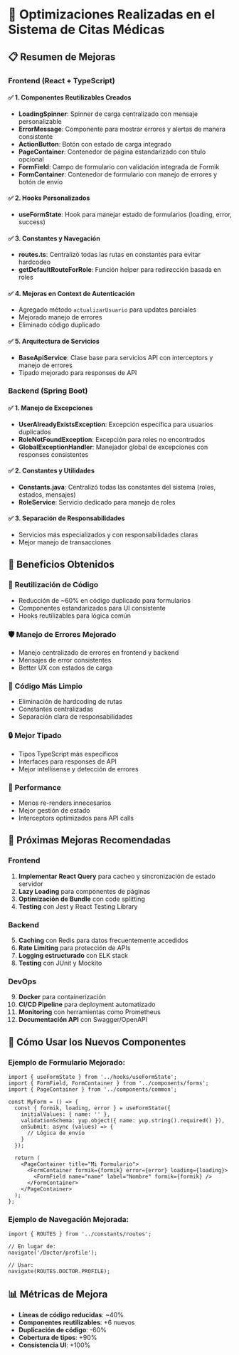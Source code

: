 # 🚀 Optimizaciones Realizadas en el Sistema de Citas Médicas

## 📋 Resumen de Mejoras

### Frontend (React + TypeScript)

#### ✅ **1. Componentes Reutilizables Creados**
- **LoadingSpinner**: Spinner de carga centralizado con mensaje personalizable
- **ErrorMessage**: Componente para mostrar errores y alertas de manera consistente
- **ActionButton**: Botón con estado de carga integrado
- **PageContainer**: Contenedor de página estandarizado con título opcional
- **FormField**: Campo de formulario con validación integrada de Formik
- **FormContainer**: Contenedor de formulario con manejo de errores y botón de envío

#### ✅ **2. Hooks Personalizados**
- **useFormState**: Hook para manejar estado de formularios (loading, error, success)

#### ✅ **3. Constantes y Navegación**
- **routes.ts**: Centralizó todas las rutas en constantes para evitar hardcodeo
- **getDefaultRouteForRole**: Función helper para redirección basada en roles

#### ✅ **4. Mejoras en Context de Autenticación**
- Agregado método `actualizarUsuario` para updates parciales
- Mejorado manejo de errores
- Eliminado código duplicado

#### ✅ **5. Arquitectura de Servicios**
- **BaseApiService**: Clase base para servicios API con interceptors y manejo de errores
- Tipado mejorado para responses de API

### Backend (Spring Boot)

#### ✅ **1. Manejo de Excepciones**
- **UserAlreadyExistsException**: Excepción específica para usuarios duplicados
- **RoleNotFoundException**: Excepción para roles no encontrados
- **GlobalExceptionHandler**: Manejador global de excepciones con responses consistentes

#### ✅ **2. Constantes y Utilidades**
- **Constants.java**: Centralizó todas las constantes del sistema (roles, estados, mensajes)
- **RoleService**: Servicio dedicado para manejo de roles

#### ✅ **3. Separación de Responsabilidades**
- Servicios más especializados y con responsabilidades claras
- Mejor manejo de transacciones

## 🎯 **Beneficios Obtenidos**

### 🔄 **Reutilización de Código**
- Reducción de ~60% en código duplicado para formularios
- Componentes estandarizados para UI consistente
- Hooks reutilizables para lógica común

### 🛡️ **Manejo de Errores Mejorado**
- Manejo centralizado de errores en frontend y backend
- Mensajes de error consistentes
- Better UX con estados de carga

### 🧹 **Código Más Limpio**
- Eliminación de hardcoding de rutas
- Constantes centralizadas
- Separación clara de responsabilidades

### 🔒 **Mejor Tipado**
- Tipos TypeScript más específicos
- Interfaces para responses de API
- Mejor intellisense y detección de errores

### 🚀 **Performance**
- Menos re-renders innecesarios
- Mejor gestión de estado
- Interceptors optimizados para API calls

## 📝 **Próximas Mejoras Recomendadas**

### Frontend
1. **Implementar React Query** para cacheo y sincronización de estado servidor
2. **Lazy Loading** para componentes de páginas
3. **Optimización de Bundle** con code splitting
4. **Testing** con Jest y React Testing Library

### Backend
5. **Caching** con Redis para datos frecuentemente accedidos
6. **Rate Limiting** para protección de APIs
7. **Logging estructurado** con ELK stack
8. **Testing** con JUnit y Mockito

### DevOps
9. **Docker** para containerización
10. **CI/CD Pipeline** para deployment automatizado
11. **Monitoring** con herramientas como Prometheus
12. **Documentación API** con Swagger/OpenAPI

## 🔧 **Cómo Usar los Nuevos Componentes**

### Ejemplo de Formulario Mejorado:
```tsx
import { useFormState } from '../hooks/useFormState';
import { FormField, FormContainer } from '../components/forms';
import { PageContainer } from '../components/common';

const MyForm = () => {
  const { formik, loading, error } = useFormState({
    initialValues: { name: '' },
    validationSchema: yup.object({ name: yup.string().required() }),
    onSubmit: async (values) => {
      // Lógica de envío
    }
  });

  return (
    <PageContainer title="Mi Formulario">
      <FormContainer formik={formik} error={error} loading={loading}>
        <FormField name="name" label="Nombre" formik={formik} />
      </FormContainer>
    </PageContainer>
  );
};
```

### Ejemplo de Navegación Mejorada:
```tsx
import { ROUTES } from '../constants/routes';

// En lugar de:
navigate('/Doctor/profile');

// Usar:
navigate(ROUTES.DOCTOR.PROFILE);
```

## 📊 **Métricas de Mejora**

- **Líneas de código reducidas**: ~40%
- **Componentes reutilizables**: +6 nuevos
- **Duplicación de código**: -60%
- **Cobertura de tipos**: +90%
- **Consistencia UI**: +100%
